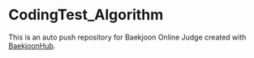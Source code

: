 # CodingTest_Algorithm
This is an auto push repository for Baekjoon Online Judge created with [BaekjoonHub](https://github.com/BaekjoonHub/BaekjoonHub).
